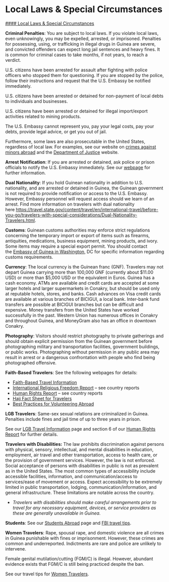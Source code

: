 # Local Laws & Special Circumstances

[#### Local Laws & Special Circumstances](javascript:void(0); "Local Laws & Special Circumstances")

**Criminal Penalties**: You are subject to local laws. If you violate local laws, even unknowingly, you may be expelled, arrested, or imprisoned. Penalties for possessing, using, or trafficking in illegal drugs in Guinea are severe, and convicted offenders can expect long jail sentences and heavy fines. It is common for criminal cases to take months, if not years, to reach a verdict.

U.S. citizens have been arrested for assault after fighting with police officers who stopped them for questioning. If you are stopped by the police, follow their instructions and request that the U.S. Embassy be notified immediately.

U.S. citizens have been arrested or detained for non-payment of local debts to individuals and businesses.

U.S. citizens have been arrested or detained for illegal import/export activities related to mining products.

The U.S. Embassy cannot represent you, pay your legal costs, pay your debts, provide legal advice, or get you out of jail.

Furthermore, some laws are also prosecutable in the United States, regardless of local law. For examples, see our website on [crimes against minors abroad](http://travel.state.gov/content/passports/en/emergencies/arrest/criminalpenalties.html) and the [Department of Justice](https://www.justice.gov/archives/jm/criminal-resource-manual-1617-extraterritorial-criminal-jurisdiction-18-usc-112-878-970-1116) website.

**Arrest Notification**: If you are arrested or detained, ask police or prison officials to notify the U.S. Embassy immediately. See our [webpage](https://travel.state.gov/content/travel/en/international-travel/emergencies/arrest-detention.html) for further information.

**Dual Nationality**: If you hold Guinean nationality in addition to U.S. nationality, and are arrested or detained in Guinea, the Guinean government is not required to provide notification or access to the U.S. Embassy. However, Embassy personnel will request access should we learn of an arrest. Find more information on travelers with dual nationality here <https://travel.state.gov/content/travel/en/international-travel/before-you-go/travelers-with-special-considerations/Dual-Nationality-Travelers.html>.

**Customs**: Guinean customs authorities may enforce strict regulations concerning the temporary import or export of items such as firearms, antiquities, medications, business equipment, mining products, and ivory. Some items may require a special export permit. You should contact the [Embassy of Guinea in Washington](https://travel.state.gov/content/travel/en/international-travel/International-Travel-Country-Information-Pages/Guinea.html#ExternalPopup), DC for specific information regarding customs requirements.

**Currency**: The local currency is the Guinean franc (GNF). Travelers may not depart Guinea carrying more than 100,000 GNF (currently about $11.00 USD) or more than $5,000 USD or the equivalent in Euros. Guinea has a cash economy. ATMs are available and credit cards are accepted at some larger hotels and larger supermarkets in Conakry, but should be used only at reputable hotels, stores, and banks. Cash advances on Visa credit cards are available at various branches of BICIGUI, a local bank. Inter-bank fund transfers are possible at BICIGUI branches but can be difficult and expensive. Money transfers from the United States have worked successfully in the past. Western Union has numerous offices in Conakry and throughout Guinea, and MoneyGram also has an office in downtown Conakry.

**Photography**: Visitors should restrict photography to private gatherings and should obtain explicit permission from the Guinean government before photographing military and transportation facilities, government buildings, or public works. Photographing without permission in any public area may result in arrest or a dangerous confrontation with people who find being photographed offensive.

**Faith-Based Travelers**: See the following webpages for details:

* [Faith-Based Travel Information](https://travel.state.gov/content/passports/en/go/faith-based-travel.html)
* [International Religious Freedom Report](http://www.state.gov/j/drl/irf/rpt/index.htm) – see country reports
* [Human Rights Report](http://www.state.gov/j/drl/rls/hrrpt/) – see country reports
* [Hajj Fact Sheet for Travelers](http://travel.state.gov/content/passports/en/go/Hajj.html)
* [Best Practices for Volunteering Abroad](https://travel.state.gov/content/passports/en/go/volunteer.html)

**LGB Travelers**: Same-sex sexual relations are criminalized in Guinea. Penalties include fines and jail time of up to three years in prison.

See our [LGB Travel Information](http://travel.state.gov/content/passports/english/go/lgbt.html) page and section 6 of our [Human Rights Report](http://www.state.gov/j/drl/rls/hrrpt/) for further details.

**Travelers with Disabilities:** The law prohibits discrimination against persons with physical, sensory, intellectual, and mental disabilities in education, employment, air travel and other transportation, access to health care, or the provision of government services. However, the law is not enforced. Social acceptance of persons with disabilities in public is not as prevalent as in the United States. The most common types of accessibility include accessible facilities, information, and communication/access to services/ease of movement or access. Expect accessibility to be extremely limited in public transportation, lodging, communication/information, and general infrastructure. These limitations are notable across the country.

* *Travelers with disabilities should make careful arrangements prior to travel for any necessary equipment, devices, or service providers as these are generally unavailable in Guinea.*

**Students**: See our [Students Abroad](http://travel.state.gov/content/studentsabroad/en.html) page and [FBI travel tips](https://www.fbi.gov/file-repository/student-travel-brochure-pdf.pdf/view).

**Women Travelers**: Rape, spousal rape, and domestic violence are all crimes in Guinea punishable with fines or imprisonment. However, these crimes are common and underreported. Indictments are rare and police are unlikely to intervene.

Female genital mutilation/cutting (FGM/C) is illegal. However, abundant evidence exists that FGM/C is still being practiced despite the ban.

See our travel tips for [Women Travelers](http://travel.state.gov/content/passports/english/go/Women.html).